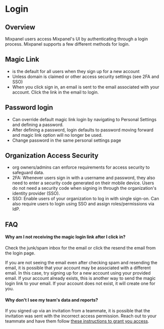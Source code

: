 # Login

## Overview

Mixpanel users access Mixpanel's UI by authenticating through a login process. Mixpanel supports a few different methods for login.

## Magic Link
- is the default for all users when they sign up for a new account
- Unless domain is claimed or other access security settings (see 2FA and SSO)
- When you click sign in, an email is sent to the email associated with your account. Click the link in the email to login.

## Password login
- Can override default magic link login by navigating to Personal Settings and defining a password.
- After defining a password, login defaults to password moving forward and magic link option will no longer be used.
- Change password in the same personal settings page

## Organization Access Security
- org owners/admins can enforce requirements for access security to safeguard data.
- 2FA: Whenever users sign in with a username and password, they also need to enter a security code generated on their mobile device. Users do not need a security code when signing in through the organization's identity provider (SSO).
- SSO: Enable users of your organization to log in with single sign-on. Can also require users to login using SSO and assign roles/permissions via IdP.

## FAQ

#### Why am I not receiving the magic login link after I click in?
Check the junk/spam inbox for the email or click the resend the email from the login page. 

If you are not seeing the email even after checking spam and resending the email, it is possible that your account may be associated with a different email. In this case, try signing up for a new account using your provided email. If your account already exists, this is another way to send the magic login link to your email. If your account does not exist, it will create one for you.

#### Why don't I see my team's data and reports?
If you signed up via an invitation from a teammate, it is possible that the invitation was sent with the incorrect access permission. Reach out to your teammate and have them follow [these instructions to grant you access](/docs/orgs-and-projects/roles-and-permissions#invite-users).
